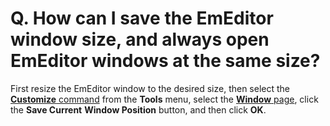 # Q. How can I save the EmEditor window size, and always open EmEditor windows at the same size?

First resize the EmEditor window to the desired size, then select the
[**Customize** command](../../cmd/tools/common_settings)
from the **Tools** menu, select the [**Window** page](../../dlg/customize/window/index), click the
**Save Current**
**Window Position** button, and then click
**OK**.